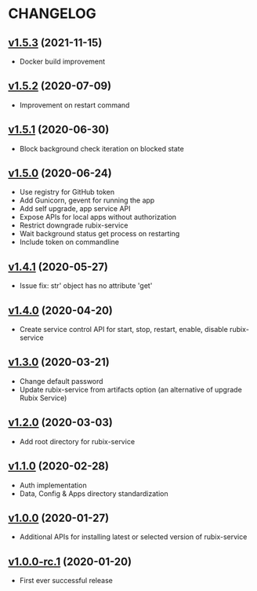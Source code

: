 # CHANGELOG
## [v1.5.3](https://github.com/NubeIO/rubix-bios/tree/v1.5.3) (2021-11-15)
- Docker build improvement

## [v1.5.2](https://github.com/NubeIO/rubix-bios/tree/v1.5.2) (2020-07-09)
- Improvement on restart command

## [v1.5.1](https://github.com/NubeIO/rubix-bios/tree/v1.5.1) (2020-06-30)
- Block background check iteration on blocked state

## [v1.5.0](https://github.com/NubeIO/rubix-bios/tree/v1.5.0) (2020-06-24)
- Use registry for GitHub token
- Add Gunicorn, gevent for running the app
- Add self upgrade, app service API
- Expose APIs for local apps without authorization
- Restrict downgrade rubix-service
- Wait background status get process on restarting
- Include token on commandline

## [v1.4.1](https://github.com/NubeIO/rubix-bios/tree/v1.4.1) (2020-05-27)
- Issue fix: str' object has no attribute 'get'

## [v1.4.0](https://github.com/NubeIO/rubix-bios/tree/v1.4.0) (2020-04-20)
- Create service control API for start, stop, restart, enable, disable rubix-service

## [v1.3.0](https://github.com/NubeIO/rubix-bios/tree/v1.3.0) (2020-03-21)
- Change default password
- Update rubix-service from artifacts option (an alternative of upgrade Rubix Service)

## [v1.2.0](https://github.com/NubeIO/rubix-bios/tree/v1.2.0) (2020-03-03)
- Add root directory for rubix-service

## [v1.1.0](https://github.com/NubeIO/rubix-bios/tree/v1.1.0) (2020-02-28)
- Auth implementation
- Data, Config & Apps directory standardization

## [v1.0.0](https://github.com/NubeIO/rubix-bios/tree/v1.0.0) (2020-01-27)
- Additional APIs for installing latest or selected version of rubix-service

## [v1.0.0-rc.1](https://github.com/NubeIO/rubix-bios/tree/v1.2.0-rc.1) (2020-01-20)
- First ever successful release